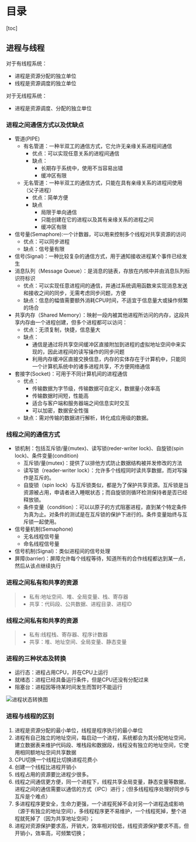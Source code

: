 # 目录

[toc]
## 进程与线程
对于有线程系统：
* 进程是资源分配的独立单位
* 线程是资源调度的独立单位

对于无线程系统：
* 进程是资源调度、分配的独立单位

### 进程之间通信方式以及优缺点
* 管道(PIPE)
    * 有名管道：一种半双工的通信方式，它允许无亲缘关系进程间通信
        * 优点：可以实现任意关系的进程间通信
        * 缺点：
            * 长期存于系统中，使用不当容易出错
            * 缓冲区有限
    * 无名管道：一种半双工的通信方式，只能在具有亲缘关系的进程间使用（父子进程）
        * 优点：简单方便
        * 缺点
            * 局限于单向通信
            * 只能创建在它的进程以及其有亲缘关系的进程之间
            * 缓冲区有限
* 信号量(Semaphore):一个计数器，可以用来控制多个线程对共享资源的访问
    * 优点：可以同步进程
    * 缺点：信号量有限
* 信号(Signal)：一种比较复杂的通信方式，用于通知接收进程某个事件已经发生
* 消息队列（Message Queue）：是消息的链表，存放在内核中并由消息队列标识符标识
    * 优点：可以实现任意进程间的通信，并通过系统调用函数来实现消息发送和接收之间的同步，无需考虑同步问题，方便
    * 缺点：信息的幅值需要额外消耗CPU时间，不适宜于信息量大或操作频繁的场合
* 共享内存（Shared Memory）：映射一段内被其他进程所访问的内存，这段共享内存由一个进程创建，但多个进程都可以访问：
    * 优点：无须复制，快捷，信息量大
    * 缺点：
        * 通信是通过将共享空间缓冲区直接附加到进程的虚拟地址空间中来实现的，因此进程间的读写操作的同步问题
        * 利用内存缓冲区直接交换信息，内存的实体存在于计算机中，只能同一个计算机系统中的诸多进程共享，不方便网络通信
* 套接字(Socket)：可用于不同计算机间的进程通信
    * 优点：
        * 传输数据为字节级，传输数据可自定义，数据量小效率高
        * 传输数据时间短，性能高
        * 适合与客户端和服务器端之间信息实时交互
        * 可以加密，数据安全性强
    * 缺点：需对传输的数据进行解析，转化成应用级的数据。

### 线程之间的通信方式
* 锁机制：包括互斥锁/量(mutex)、读写锁(reder-writer lock)、自旋锁(spin lock)、条件变量(condition)
    * 互斥锁/量(mutex)：提供了以排他方式防止数据结构被并发修改的方法
    * 读写锁（reader-writer lock）：允许多个线程同时读共享数据，而对写操作是互斥的。
    * 自旋锁（spin lock）与互斥锁类似，都是为了保护共享资源。互斥锁是当资源被占用，申请者进入睡眠状态；而自旋锁则循环检测保持者是否已经释放锁。
    * 条件变量（condition）：可以以原子的方式阻塞进程，直到某个特定条件为真为止。对条件的测试是在互斥锁的保护下进行的。条件变量始终与互斥锁一起使用。
* 信号量机制(Semaphone)
    * 无名线程信号量
    * 命名线程信号量
* 信号机制(Signal)：类似进程间的信号处理
* 屏障(barrier)：屏障允许每个线程等待，知道所有的合作线程都达到某一点，然后从该点继续执行

### 进程之间私有和共享的资源
> * 私有:地址空间、堆、全局变量、栈、寄存器
> * 共享：代码段、公共数据、进程目录、进程ID

### 线程之间私有和共享的资源
> * 私有:线程栈、寄存器、程序计数器
> * 共享：堆、地址空间、全局变量、静态变量

### 进程的三种状态及转换

* 运行态：进程占用CPU，并在CPU上运行
* 就绪态：进程已经具备运行条件，但是CPU还没有分配过来
* 阻塞台：进程因等待某时间发生而暂时不能运行

![进程状态转换图](https://img-blog.csdn.net/20180802141010826?watermark/2/text/aHR0cHM6Ly9ibG9nLmNzZG4ubmV0L0JleW9uZF8yMDE2/font/5a6L5L2T/fontsize/400/fill/I0JBQkFCMA==/dissolve/70)

### 进程与线程的区别

1. 进程是资源分配的最小单位，线程是程序执行的最小单位
2. 进程有自己独立的地址空间，每启动一个进程，系统都会为其分配地址空间，建立数据表来维护代码段、堆栈段和数据段，线程没有独立的地址空间，它使用相同额地址空间共享数据
3. CPU切换一个线程比切换进程花费小
4. 创建一个线程比进程开销小
5. 线程占用的资源要⽐进程少很多。
6. 线程之间通信更方便，同一个进程下，线程共享全局变量，静态变量等数据，进程之间的通信需要以通信的方式（IPC）进行；（但多线程程序处理好同步与互斥是个难点）
7. 多进程程序更安全，生命力更强，一个进程死掉不会对另一个进程造成影响（源于有独立的地址空间），多线程程序更不易维护，一个线程死掉，整个进程就死掉了（因为共享地址空间）；
8. 进程对资源保护要求高，开销大，效率相对较低，线程资源保护要求不高，但开销小，效率高，可频繁切换；
